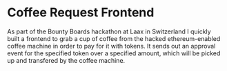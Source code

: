 # Coffee Request Frontend
As part of the Bounty Boards hackathon at Laax in Switzerland I quickly built a frontend to grab a cup of coffee from the hacked ethereum-enabled coffee machine in order to pay for it with tokens.
It sends out an approval event for the specified token over a specified amount, which will be picked up and transfered by the coffee machine.